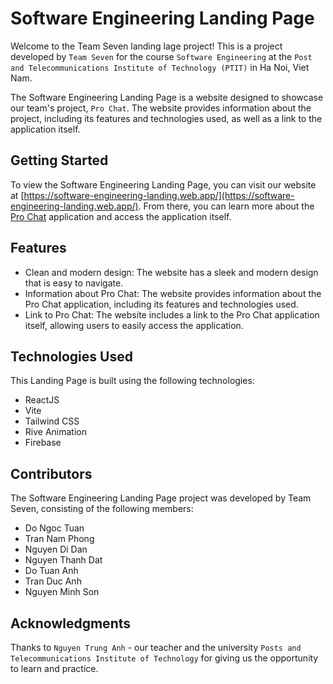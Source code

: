 # Software Engineering Landing Page

Welcome to the Team Seven landing lage project! This is a project developed by `Team Seven` for the course `Software Engineering` at the `Post and Telecommunications Institute of Technology (PTIT)` in Ha Noi, Viet Nam.

The Software Engineering Landing Page is a website designed to showcase our team's project, `Pro Chat`. The website provides information about the project, including its features and technologies used, as well as a link to the application itself.

## Getting Started

To view the Software Engineering Landing Page, you can visit our website at [https://software-engineering-landing.web.app/](https://software-engineering-landing.web.app/). From there, you can learn more about the [Pro Chat](https://github.com/Tuanpluss02/Pro-Chat) application and access the application itself.

## Features

- Clean and modern design: The website has a sleek and modern design that is easy to navigate.
- Information about Pro Chat: The website provides information about the Pro Chat application, including its features and technologies used.
- Link to Pro Chat: The website includes a link to the Pro Chat application itself, allowing users to easily access the application.

## Technologies Used

This Landing Page is built using the following technologies:

- ReactJS
- Vite
- Tailwind CSS
- Rive Animation
- Firebase

## Contributors

The Software Engineering Landing Page project was developed by Team Seven, consisting of the following members:

- Do Ngoc Tuan
- Tran Nam Phong
- Nguyen Di Dan
- Nguyen Thanh Dat
- Do Tuan Anh
- Tran Duc Anh
- Nguyen Minh Son

## Acknowledgments

Thanks to `Nguyen Trung Anh` - our teacher and the university `Posts and Telecommunications Institute of Technology` for giving us the opportunity to learn and practice.
